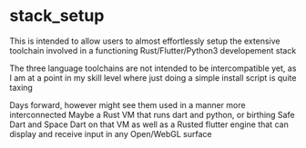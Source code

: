 # stack_setup
This is intended to allow users to almost effortlessly setup
the extensive toolchain involved in a functioning
Rust/Flutter/Python3 developement stack

The three language toolchains are not intended to be
intercompatible yet, as I am at a point in my skill level
where just doing a simple install script is quite taxing

Days forward, however might see them used in a manner more interconnected
Maybe a Rust VM that runs dart and python, or birthing Safe Dart and Space Dart on that VM
as well as a Rusted flutter engine that can display and receive input in any Open/WebGL surface